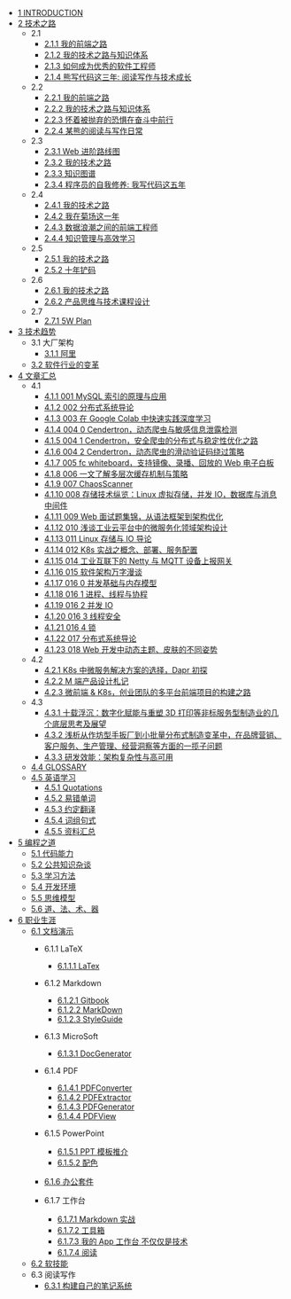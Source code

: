   - [1 INTRODUCTION](/INTRODUCTION.md)
  - [2 技术之路](/技术之路/README.md)
    - 2.1 
      - [2.1.1 我的前端之路](/技术之路/2015/2015-我的前端之路.md)
      - [2.1.2 我的技术之路与知识体系](/技术之路/2015/2015-我的技术之路与知识体系.md)
      - [2.1.3 如何成为优秀的软件工程师](/技术之路/2015/如何成为优秀的软件工程师.md)
      - [2.1.4 熊写代码这三年: 阅读写作与技术成长](/技术之路/2015/熊写代码这三年:%20阅读写作与技术成长.md)
    - 2.2 
      - [2.2.1 我的前端之路](/技术之路/2016/2016-我的前端之路.md)
      - [2.2.2 我的技术之路与知识体系](/技术之路/2016/2016-我的技术之路与知识体系.md)
      - [2.2.3 怀着被抛弃的恐惧在奋斗中前行](/技术之路/2016/怀着被抛弃的恐惧在奋斗中前行.md)
      - [2.2.4 某熊的阅读与写作日常](/技术之路/2016/某熊的阅读与写作日常.md)
    - 2.3 
      - [2.3.1 Web 进阶路线图](/技术之路/2017/2017-Web%20进阶路线图.md)
      - [2.3.2 我的技术之路](/技术之路/2017/2017-我的技术之路.md)
      - [2.3.3 知识图谱](/技术之路/2017/2017-知识图谱.md)
      - [2.3.4 程序员的自我修养: 我写代码这五年](/技术之路/2017/程序员的自我修养:%20我写代码这五年.md)
    - 2.4 
      - [2.4.1 我的技术之路](/技术之路/2018/2018-我的技术之路.md)
      - [2.4.2 我在菊场这一年](/技术之路/2018/我在菊场这一年.md)
      - [2.4.3 数据浪潮之间的前端工程师](/技术之路/2018/数据浪潮之间的前端工程师.md)
      - [2.4.4 知识管理与高效学习](/技术之路/2018/知识管理与高效学习.md)
    - 2.5 
      - [2.5.1 我的技术之路](/技术之路/2019/2019-我的技术之路.md)
      - [2.5.2 十年铲码](/技术之路/2019/十年铲码.md)
    - 2.6 
      - [2.6.1 我的技术之路](/技术之路/2020/2020-我的技术之路.md)
      - [2.6.2 产品思维与技术课程设计](/技术之路/2020/产品思维与技术课程设计.md)
    - 2.7 
      - [2.7.1 5W Plan](/技术之路/2021/5W%20Plan.md)
  - [3 技术趋势](/技术趋势/README.md)
    - 3.1 大厂架构
      - [3.1.1 阿里](/技术趋势/大厂架构/阿里.md)
    - [3.2 软件行业的变革](/技术趋势/软件行业的变革.md)
  - [4 文章汇总](/文章汇总/README.md)
    - 4.1 
      - [4.1.1 001 MySQL 索引的原理与应用](/文章汇总/2019/2019-001-MySQL%20索引的原理与应用.md)
      - [4.1.2 002 分布式系统导论](/文章汇总/2019/2019-002-分布式系统导论.md)
      - [4.1.3 003 在 Google Colab 中快速实践深度学习](/文章汇总/2019/2019-003-在%20Google%20Colab%20中快速实践深度学习.md)
      - [4.1.4 004 0 Cendertron，动态爬虫与敏感信息泄露检测](/文章汇总/2019/2019-004-0-Cendertron，动态爬虫与敏感信息泄露检测.md)
      - [4.1.5 004 1 Cendertron，安全爬虫的分布式与稳定性优化之路](/文章汇总/2019/2019-004-1-Cendertron，安全爬虫的分布式与稳定性优化之路.md)
      - [4.1.6 004 2 Cendertron，动态爬虫的滑动验证码绕过策略](/文章汇总/2019/2019-004-2-Cendertron，动态爬虫的滑动验证码绕过策略.md)
      - [4.1.7 005 fc whiteboard，支持镜像、录播、回放的 Web 电子白板](/文章汇总/2019/2019-005-fc-whiteboard，支持镜像、录播、回放的%20Web%20电子白板.md)
      - [4.1.8 006 一文了解多层次缓存机制与策略](/文章汇总/2019/2019-006-一文了解多层次缓存机制与策略.md)
      - [4.1.9 007 ChaosScanner](/文章汇总/2019/2019-007-ChaosScanner.md)
      - [4.1.10 008 存储技术纵览：Linux 虚拟存储，并发 IO，数据库与消息中间件](/文章汇总/2019/2019-008-存储技术纵览：Linux%20虚拟存储，并发%20IO，数据库与消息中间件.md)
      - [4.1.11 009 Web 面试题集锦，从语法框架到架构优化](/文章汇总/2019/2019-009-Web%20面试题集锦，从语法框架到架构优化.md)
      - [4.1.12 010 浅谈工业云平台中的微服务化领域架构设计](/文章汇总/2019/2019-010-浅谈工业云平台中的微服务化领域架构设计.md)
      - [4.1.13 011 Linux 存储与 IO 导论](/文章汇总/2019/2019-011-Linux%20存储与%20IO%20导论.md)
      - [4.1.14 012 K8s 实战之概念、部署、服务配置](/文章汇总/2019/2019-012-K8s%20实战之概念、部署、服务配置.md)
      - [4.1.15 014 工业互联下的 Netty 与 MQTT 设备上报网关](/文章汇总/2019/2019-014-工业互联下的%20Netty%20与%20MQTT%20设备上报网关.md)
      - [4.1.16 015 软件架构万字漫谈](/文章汇总/2019/2019-015-软件架构万字漫谈.md)
      - [4.1.17 016 0 并发基础与内存模型](/文章汇总/2019/2019-016-0-并发基础与内存模型.md)
      - [4.1.18 016 1 进程、线程与协程](/文章汇总/2019/2019-016-1-进程、线程与协程.md)
      - [4.1.19 016 2 并发 IO](/文章汇总/2019/2019-016-2-并发%20IO.md)
      - [4.1.20 016 3 线程安全](/文章汇总/2019/2019-016-3-线程安全.md)
      - [4.1.21 016 4 锁](/文章汇总/2019/2019-016-4-锁.md)
      - [4.1.22 017 分布式系统导论](/文章汇总/2019/2019-017-分布式系统导论.md)
      - [4.1.23 018 Web 开发中动态主题、皮肤的不同姿势](/文章汇总/2019/2019-018-Web%20开发中动态主题、皮肤的不同姿势.md)
    - 4.2 
      - [4.2.1 K8s 中微服务解决方案的选择，Dapr 初探](/文章汇总/2020/K8s%20中微服务解决方案的选择，Dapr%20初探.md)
      - [4.2.2 M 端产品设计札记](/文章汇总/2020/M%20端产品设计札记.md)
      - [4.2.3 微前端 & K8s，创业团队的多平台前端项目的构建之路](/文章汇总/2020/微前端%20&%20K8s，创业团队的多平台前端项目的构建之路.md)
    - 4.3 
      - [4.3.1 十载浮沉：数字化赋能与重塑 3D 打印等非标服务型制造业的几个底层思考及展望](/文章汇总/2021/十载浮沉：数字化赋能与重塑%203D%20打印等非标服务型制造业的几个底层思考及展望.md)
      - [4.3.2 浅析从作坊型手扳厂到小批量分布式制造变革中，在品牌营销、客户服务、生产管理、经营洞察等方面的一揽子问题](/文章汇总/2021/浅析从作坊型手扳厂到小批量分布式制造变革中，在品牌营销、客户服务、生产管理、经营洞察等方面的一揽子问题.md)
      - [4.3.3 研发效能：架构复杂性与高可用](/文章汇总/2021/研发效能：架构复杂性与高可用.md)
    - [4.4 GLOSSARY](/文章汇总/GLOSSARY.md)
    - [4.5 英语学习](/文章汇总/英语学习/README.md)
      - [4.5.1 Quotations](/文章汇总/英语学习/Quotations.md)
      - [4.5.2 易错单词](/文章汇总/英语学习/易错单词.md)
      - [4.5.3 约定翻译](/文章汇总/英语学习/约定翻译.md)
      - [4.5.4 词组句式](/文章汇总/英语学习/词组句式.md)
      - [4.5.5 资料汇总](/文章汇总/英语学习/资料汇总.md)
  - [5 编程之道](/编程之道/README.md)
    - [5.1 代码能力](/编程之道/代码能力.md)
    - [5.2 公共知识杂谈](/编程之道/公共知识杂谈.md)
    - [5.3 学习方法](/编程之道/学习方法.md)
    - [5.4 开发环境](/编程之道/开发环境.md)
    - [5.5 思维模型](/编程之道/思维模型.md)
    - [5.6 道、法、术、器](/编程之道/道、法、术、器.md)
  - [6 职业生涯](/职业生涯/README.md)
    - [6.1 文档演示](/职业生涯/文档演示/README.md)
      - 6.1.1 LaTeX
        - [6.1.1.1 LaTex](/职业生涯/文档演示/LaTeX/LaTex.md)
      - 6.1.2 Markdown
        - [6.1.2.1 Gitbook](/职业生涯/文档演示/Markdown/Gitbook.md)
        - [6.1.2.2 MarkDown](/职业生涯/文档演示/Markdown/MarkDown.md)
        - [6.1.2.3 StyleGuide](/职业生涯/文档演示/Markdown/StyleGuide.md)
      - 6.1.3 MicroSoft
        - [6.1.3.1 DocGenerator](/职业生涯/文档演示/MicroSoft/DocGenerator.md)
      - 6.1.4 PDF
        - [6.1.4.1 PDFConverter](/职业生涯/文档演示/PDF/PDFConverter.md)
        - [6.1.4.2 PDFExtractor](/职业生涯/文档演示/PDF/PDFExtractor.md)
        - [6.1.4.3 PDFGenerator](/职业生涯/文档演示/PDF/PDFGenerator.md)
        - [6.1.4.4 PDFView](/职业生涯/文档演示/PDF/PDFView.md)
      - 6.1.5 PowerPoint
        - [6.1.5.1 PPT 模板推介](/职业生涯/文档演示/PowerPoint/PPT%20模板推介.md)
        - [6.1.5.2 配色](/职业生涯/文档演示/PowerPoint/配色/README.md)
          
      - [6.1.6 办公套件](/职业生涯/文档演示/办公套件/README.md)
        
      - 6.1.7 工作台
        - [6.1.7.1 Markdown 实战](/职业生涯/文档演示/工作台/Markdown%20实战.md)
        - [6.1.7.2 工具箱](/职业生涯/文档演示/工作台/工具箱.md)
        - [6.1.7.3 我的 App 工作台 不仅仅是技术](/职业生涯/文档演示/工作台/我的%20App%20工作台-不仅仅是技术.md)
        - [6.1.7.4 阅读](/职业生涯/文档演示/工作台/阅读.md)
    - [6.2 软技能](/职业生涯/软技能.md)
    - 6.3 阅读写作
      - [6.3.1 构建自己的笔记系统](/职业生涯/阅读写作/构建自己的笔记系统.md)
